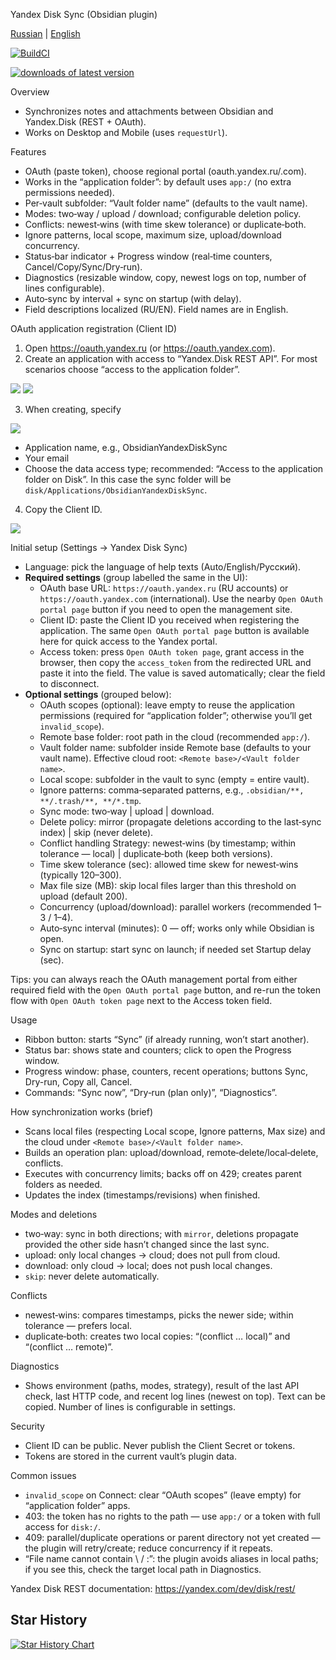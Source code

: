 Yandex Disk Sync (Obsidian plugin)

[Russian](Docs/README_ru.md) | [English](./README.md)

[![BuildCI](https://github.com/MozGangster/ObsidianYandexDiskSync/actions/workflows/release.yml/badge.svg)](https://github.com/MozGangster/ObsidianYandexDiskSync/actions/workflows/release.yml)

[![downloads of latest version](https://img.shields.io/github/downloads/MozGangster/ObsidianYandexDiskSync/latest/total?sort=semver)](https://github.com/MozGangster/ObsidianYandexDiskSync/releases)

Overview
- Synchronizes notes and attachments between Obsidian and Yandex.Disk (REST + OAuth).
- Works on Desktop and Mobile (uses `requestUrl`).

Features
- OAuth (paste token), choose regional portal (oauth.yandex.ru/.com).
- Works in the “application folder”: by default uses `app:/` (no extra permissions needed).
- Per‑vault subfolder: “Vault folder name” (defaults to the vault name).
- Modes: two‑way / upload / download; configurable deletion policy.
- Conflicts: newest‑wins (with time skew tolerance) or duplicate‑both.
- Ignore patterns, local scope, maximum size, upload/download concurrency.
- Status‑bar indicator + Progress window (real‑time counters, Cancel/Copy/Sync/Dry‑run).
- Diagnostics (resizable window, copy, newest logs on top, number of lines configurable).
- Auto‑sync by interval + sync on startup (with delay).
- Field descriptions localized (RU/EN). Field names are in English.

OAuth application registration (Client ID)
1) Open https://oauth.yandex.ru (or https://oauth.yandex.com).
2) Create an application with access to “Yandex.Disk REST API”. For most scenarios choose “access to the application folder”.

![](Docs/image_0.png)
![](Docs/image_1.png)

3) When creating, specify

![](Docs/image_2.png)

- Application name, e.g., ObsidianYandexDiskSync
- Your email
- Choose the data access type; recommended: “Access to the application folder on Disk”. In this case the sync folder will be `disk/Applications/ObsidianYandexDiskSync`.

4) Copy the Client ID.

![](Docs/image_3.png)

Initial setup (Settings → Yandex Disk Sync)
- Language: pick the language of help texts (Auto/English/Русский).
- **Required settings** (group labelled the same in the UI):
  - OAuth base URL: `https://oauth.yandex.ru` (RU accounts) or `https://oauth.yandex.com` (international). Use the nearby `Open OAuth portal page` button if you need to open the management site.
  - Client ID: paste the Client ID you received when registering the application. The same `Open OAuth portal page` button is available here for quick access to the Yandex portal.
  - Access token: press `Open OAuth token page`, grant access in the browser, then copy the `access_token` from the redirected URL and paste it into the field. The value is saved automatically; clear the field to disconnect.
- **Optional settings** (grouped below):
  - OAuth scopes (optional): leave empty to reuse the application permissions (required for “application folder”; otherwise you’ll get `invalid_scope`).
  - Remote base folder: root path in the cloud (recommended `app:/`).
  - Vault folder name: subfolder inside Remote base (defaults to your vault name). Effective cloud root: `<Remote base>/<Vault folder name>`.
  - Local scope: subfolder in the vault to sync (empty = entire vault).
  - Ignore patterns: comma‑separated patterns, e.g., `.obsidian/**, **/.trash/**, **/*.tmp`.
  - Sync mode: two‑way | upload | download.
  - Delete policy: mirror (propagate deletions according to the last‑sync index) | skip (never delete).
  - Conflict handling Strategy: newest‑wins (by timestamp; within tolerance — local) | duplicate‑both (keep both versions).
  - Time skew tolerance (sec): allowed time skew for newest‑wins (typically 120–300).
  - Max file size (MB): skip local files larger than this threshold on upload (default 200).
  - Concurrency (upload/download): parallel workers (recommended 1–3 / 1–4).
  - Auto‑sync interval (minutes): 0 — off; works only while Obsidian is open.
  - Sync on startup: start sync on launch; if needed set Startup delay (sec).

Tips: you can always reach the OAuth management portal from either required field with the `Open OAuth portal page` button, and re-run the token flow with `Open OAuth token page` next to the Access token field.

Usage
- Ribbon button: starts “Sync” (if already running, won’t start another).
- Status bar: shows state and counters; click to open the Progress window.
- Progress window: phase, counters, recent operations; buttons Sync, Dry-run, Copy all, Cancel.
- Commands: “Sync now”, “Dry‑run (plan only)”, “Diagnostics”.

How synchronization works (brief)
- Scans local files (respecting Local scope, Ignore patterns, Max size) and the cloud under `<Remote base>/<Vault folder name>`.
- Builds an operation plan: upload/download, remote‑delete/local‑delete, conflicts.
- Executes with concurrency limits; backs off on 429; creates parent folders as needed.
- Updates the index (timestamps/revisions) when finished.

Modes and deletions
- two‑way: sync in both directions; with `mirror`, deletions propagate provided the other side hasn’t changed since the last sync.
- upload: only local changes → cloud; does not pull from cloud.
- download: only cloud → local; does not push local changes.
- `skip`: never delete automatically.

Conflicts
- newest‑wins: compares timestamps, picks the newer side; within tolerance — prefers local.
- duplicate‑both: creates two local copies: “(conflict … local)” and “(conflict … remote)”.

Diagnostics
- Shows environment (paths, modes, strategy), result of the last API check, last HTTP code, and recent log lines (newest on top). Text can be copied. Number of lines is configurable in settings.

Security
- Client ID can be public. Never publish the Client Secret or tokens.
- Tokens are stored in the current vault’s plugin data.

Common issues
- `invalid_scope` on Connect: clear “OAuth scopes” (leave empty) for “application folder” apps.
- 403: the token has no rights to the path — use `app:/` or a token with full access for `disk:/`.
- 409: parallel/duplicate operations or parent directory not yet created — the plugin will retry/create; reduce concurrency if it repeats.
- “File name cannot contain \\ / :”: the plugin avoids aliases in local paths; if you see this, check the target local path in Diagnostics.

Yandex Disk REST documentation: https://yandex.com/dev/disk/rest/

## Star History 

[![Star History Chart](https://api.star-history.com/svg?repos=MozGangster/ObsidianYandexDiskSync&type=Date)](https://star-history.com/#MozGangster/ObsidianYandexDiskSync&Date)
